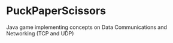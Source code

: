 # PuckPaperScissors
Java game implementing concepts on Data Communications and Networking (TCP and UDP)
